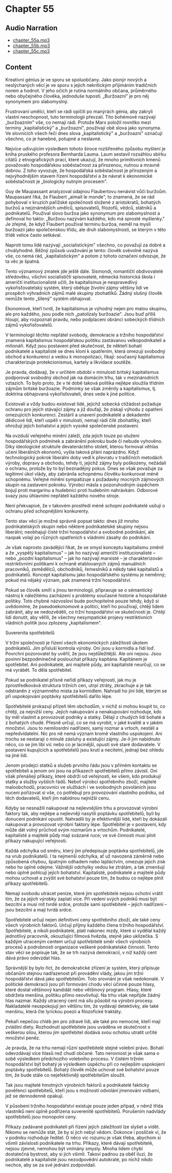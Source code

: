 # Chapter 55

## Audio Narration

- [chapter_55a.mp3](../5-audio-chunks-espeak/chapter_55a.mp3)
- [chapter_55b.mp3](../5-audio-chunks-espeak/chapter_55b.mp3)
- [chapter_55c.mp3](../5-audio-chunks-espeak/chapter_55c.mp3)

## Content

<!-- Source: ESPEAK_AUDIO-chapter_55a-OPTIMIZED.md -->

Kreativní génius je ve sporu se spoluobčany. Jako pionýr nových a neslýchaných věcí je ve sporu s jejich nekritickým přijímáním tradičních norem a hodnot. V jeho očích je rutina normálního občana, průměrného nebo obyčejného člověka, jednoduše tupostí. „Buržoazní" je pro něj synonymem pro slabomyslný.

Frustrovaní umělci, kteří se rádi opičili po manýrách génia, aby zakryli vlastní neschopnost, tuto terminologii převzali. Tito bohémové nazývají „buržoazním" vše, co nemají rádi. Protože Marx položil rovnítko mezi termíny „kapitalistický" a „buržoazní", používají obě slova jako synonyma. Ve slovnících všech řečí dnes slova „kapitalistický" a „buržoazní" označují všechno, co je hanebné, potupné a neslavné.

Nejvíce udivujícím výsledkem tohoto široce rozšířeného způsobu myšlení je kniha pruského profesora Bernharda Lauma. Laum sestavil rozsáhlou sbírku citátů z etnografických prací, které ukazují, že mnoho primitivních kmenů považovalo hospodářskou soběstačnost za přirozenou, nutnou a mravně dobrou. Z toho vyvozuje, že hospodářská soběstačnost je přirozeným a nejvýhodnějším stavem řízení hospodářství a že návrat k ekonomické soběstačnosti je „biologicky nutným procesem".

Guy de Maupassant analyzoval údajnou Flaubertovu nenávist vůči buržoům. Maupassant říká, že Flaubert „aimait le monde", to znamená, že se rád pohyboval v kruzích pařížské společnosti složené z aristokratů, bohatých buržoů a nejznámějších umělců, spisovatelů, filozofů, vědců, státníků a podnikatelů. Používal slovo buržoa jako synonymum pro slabomyslnost a definoval ho takto: „Buržoou nazývám každého, kdo má sprosté myšlenky." Je zřejmé, že když Flaubert používal termínu buržoa, neměl na mysli buržoazii jako společenskou třídu, ale druh slabomyslnosti, se kterým v této třídě velice často setkával.

Naproti tomu lidé nazývají „socialistickým" všechno, co považují za dobré a chvályhodné. Běžný způsob uvažování je tento: člověk svévolně nazývá vše, co nemá rád, „kapitalistickým" a potom z tohoto označení odvozuje, že ta věc je špatná.

Tento významový zmatek jde ještě dále. Sismondi, romantičtí obdivovatelé středověku, všichni socialističtí spisovatelé, německá historická škola i američtí institucionalisté učili, že kapitalismus je nespravedlivý vykořisťovatelský systém, který obětuje životní zájmy většiny lidí ve prospěch výhradních zájmů malé skupiny zbohatlíků. Žádný slušný člověk nemůže tento „šílený" systém obhajovat.

Ekonomové, kteří tvrdí, že kapitalismus je výhodný nejen pro malou skupinu, ale pro každého, jsou podle nich „patolízaly buržoazie". Jsou buď příliš hloupí, aby rozpoznali pravdu, nebo podplacení obránci sobeckých třídních zájmů vykořisťovatelů.

V terminologii těchto nepřátel svobody, demokracie a tržního hospodářství znamená kapitalismus hospodářskou politiku zastávanou velkopodnikateli a milionáři. Když jsou postaveni před skutečnost, že někteří bohatí podnikatelé a kapitalisté se dnes kloní k opatřením, která omezují svobodný obchod a konkurenci a vedou k monopolizaci, říkají: současný kapitalismus charakterizuje protekcionismus, kartely a likvidace soutěže.

Je pravda, dodávají, že v určitém období v minulosti britský kapitalismus podporoval svobodný obchod jak na domácím trhu, tak v mezinárodních vztazích. To bylo proto, že v té době taková politika nejlépe sloužila třídním zájmům britské buržoazie. Podmínky se však změnily a kapitalismus, tj. doktrína obhajovaná vykořisťovateli, dnes vede k jiné politice.

Existovali a vždy budou existovat lidé, jejichž sobecká ctižádost požaduje ochranu pro jejich stávající zájmy a již doufají, že získají výhodu z opatření omezujících konkurenci. Zestárlí a unavení podnikatelé a dekadentní dědicové lidí, kteří uspěli v minulosti, nemají rádi čilé zbohatlíky, kteří ohrožují jejich bohatství a jejich vysoké společenské postavení.

<!-- Source: ESPEAK_AUDIO-chapter_55b-OPTIMIZED.md -->

Na ovzduší veřejného mínění záleží, zda jejich touze po utužení hospodářských podmínek a zabránění pokroku bude či nebude vyhověno. Díky ideologické struktuře devatenáctého století, kterou formoval věhlas učení liberálních ekonomů, vyšla taková přání naprázdno. Když technologický pokrok liberální doby vedl k převratu v tradičních metodách výroby, dopravy a obchodu, tehdy ti, jejichž zájmy byly poškozeny, nežádali o ochranu, protože by to byl beznadějný pokus. Dnes se však považuje za legitimní úkol vlády, aby zabránila schopnému člověku konkurovat méně schopnému. Veřejné mínění sympatizuje s požadavky mocných zájmových skupin na zastavení pokroku. Výrobci másla s pozoruhodným úspěchem bojují proti margarínu a hudebníci proti hudebním nahrávkám. Odborové svazy jsou úhlavními nepřáteli každého nového stroje.

Není překvapivé, že v takovém prostředí méně schopní podnikatelé usilují o ochranu před schopnějšími konkurenty.

Tento stav věcí je možné správně popsat takto: dnes již mnoho podnikatelských skupin nebo některé podnikatelské skupiny nejsou liberální; neobhajují čisté tržní hospodářství a svobodné podnikání, ale naopak volají po různých opatřeních s vládními zásahy do podnikání.

Je však naprosto zavádějící říkat, že se smysl konceptu kapitalismu změnil a že „vyspělý kapitalismus" – jak ho nazývají američtí institucionalisté – nebo „pozdní kapitalismus" – jak ho nazývají marxisté – je charakterizován restriktivními politikami k ochraně etablovaných zájmů manuálních pracovníků, zemědělců, obchodníků, řemeslníků a někdy také kapitalistů a podnikatelů. Koncept kapitalismu jako hospodářského systému je neměnný; pokud má nějaký význam, pak znamená tržní hospodářství.

Pokud se člověk smíří s jinou terminologií, připravuje se o sémantický nástroj k náležitému zacházení s problémy současné historie a hospodářské politiky. Toto chybné názvosloví bude pochopitelné pouze tehdy, když si uvědomíme, že pseudoekonomové a politici, kteří ho používají, chtějí lidem zabránit, aby se nedozvěděli, co tržní hospodářství ve skutečnosti je. Chtějí lidi donutit, aby věřili, že všechny nesympatické projevy restriktivních vládních politik jsou zplozeny „kapitalismem".

Suverenita spotřebitelů

V tržní společnosti je řízení všech ekonomických záležitostí úkolem podnikatelů. Jim přísluší kontrola výroby. Oni jsou u kormidla a řídí loď. Povrchní pozorovatel by uvěřil, že jsou nejdůležitější. Ale oni nejsou. Jsou povinni bezpodmínečně poslouchat příkazy kapitána. Kapitánem je spotřebitel. Ani podnikatelé, ani majitelé půdy, ani kapitalisté neurčují, co se má vyrábět. To dělá spotřebitel.

Pokud se podnikatel přísně neřídí příkazy veřejnosti, jak mu je zprostředkovává struktura tržních cen, utrpí ztráty, zkrachuje a je tak odstraněn z významného místa za kormidlem. Nahradí ho jiní lidé, kterým se při uspokojování poptávky spotřebitelů dařilo lépe.

Spotřebitelé prokazují přízeň těm obchodům, v nichž si mohou koupit to, co chtějí, za nejnižší ceny. Jejich nakupování a nenakupování rozhoduje, kdo by měl vlastnit a provozovat podniky a statky. Dělají z chudých lidí bohaté a z bohatých chudé. Přesně určují, co se má vyrobit, v jaké kvalitě a v jakém množství. Jsou to nemilosrdní nadřízení, samý rozmar a vrtoch, nestálí a nepředvídatelní. Nic pro ně nemá význam kromě vlastního uspokojení. Ani trochu se nestarají o minulé zásluhy a existující zájmy. Je-li jim nabídnuto něco, co se jim líbí víc nebo co je lacinější, opustí své staré dodavatele. V postavení kupujících a spotřebitelů jsou krutí a necitelní, jednají bez ohledu na jiné lidi.

Jenom prodejci statků a služeb prvního řádu jsou v přímém kontaktu se spotřebiteli a jenom oni jsou na příkazech spotřebitelů přímo závislí. Oni však přenášejí příkazy, které obdrží od veřejnosti, ke všem, kdo produkují statky a služby vyšších řádů. Neboť výrobci spotřebního zboží, majitelé maloobchodů, pracovníci ve službách i ve svobodných povoláních jsou nuceni pořizovat si vše, co potřebují pro provozování vlastního podniku, od těch dodavatelů, kteří jim nabídnou nejnižší cenu.

Kdyby se nesnažili nakupovat na nejlevnějším trhu a provozovat výrobní faktory tak, aby nejlépe a nejlevněji nasytili poptávku spotřebitelů, byli by donuceni podnikání opustit. Nahradili by je efektivnější lidé, kteří by dokázali nakupovat a provozovat výrobní faktory lépe. Spotřebitel je v postavení, kdy může dát volný průchod svým rozmarům a vrtochům. Podnikatelé, kapitalisté a majitelé půdy mají svázané ruce; ve své činnosti musí plnit příkazy nakupující veřejnosti.

<!-- Source: ESPEAK_AUDIO-chapter_55c-OPTIMIZED.md -->

Každá odchylka od směru, který jim předepisuje poptávka spotřebitelů, jde na vrub podnikatelů. I ta nejmenší odchylka, ať už navozená záměrně nebo způsobená chybou, špatným odhadem nebo lajdáctvím, omezuje jejich zisk nebo ho úplně odejme. Vážnější odchylky vedou ke ztrátám, a tak zmenšují nebo úplně pohlcují jejich bohatství. Kapitalisté, podnikatelé a majitelé půdy mohou uchovat a zvýšit své bohatství pouze tím, že budou co nejlépe plnit příkazy spotřebitelů.

Nemají svobodu utrácet peníze, které jim spotřebitelé nejsou ochotni vrátit tím, že za jejich výrobky zaplatí více. Při vedení svých podniků musí být bezcitní a musí mít tvrdé srdce, protože sami spotřebitelé – jejich nadřízení – jsou bezcitní a mají tvrdá srdce.

Spotřebitelé určují nejen definitivní ceny spotřebního zboží, ale také ceny všech výrobních faktorů. Určují příjmy každého člena tržního hospodářství. Spotřebitelé, a nikoli podnikatelé, platí nakonec mzdy, které si vydělal každý jednotlivý pracovník, okouzlující filmová hvězda, stejně jako uklízečka. S každým utraceným centem určují spotřebitelé směr všech výrobních procesů a podrobnosti organizace veškeré podnikatelské činnosti. Tento stav věcí se popisuje tak, že se trh nazývá demokracií, v níž každý cent dává právo odevzdat hlas.

Správnější by bylo říct, že demokratické zřízení je systém, který připisuje občanům stejnou nadřazenost při provádění vlády, jakou jim tržní hospodářství dává jako spotřebitelům. Toto srovnání je však nedokonalé. V politické demokracii jsou při formování chodu věcí účinné pouze hlasy, které dostal většinový kandidát nebo většinový program. Hlasy, které obdržela menšina, politiku přímo neovlivňují. Na trhu však nepřijde žádný hlas nazmar. Každý utracený cent má sílu působit na výrobní procesy. Nakladatelé neuspokojují jen většinu tím, že vydávají detektivky, ale také menšinu, která čte lyrickou poezii a filozofické traktáty.

Pekaři nepečou chléb jen pro zdravé lidi, ale také pro nemocné, kteří mají zvláštní diety. Rozhodnutí spotřebitele jsou uváděna ve skutečnost s veškerou silou, kterou jim spotřebitel dodává svou ochotou utratit určité množství peněz.

Je pravda, že na trhu nemají různí spotřebitelé stejné volební právo. Bohatí odevzdávají více hlasů než chudí občané. Tato nerovnost je však sama o sobě výsledkem předchozího volebního procesu. V čistém tržním hospodářství být bohatý je výsledkem úspěchu při co nejlepším uspokojení poptávky spotřebitelů. Bohatý člověk může uchovat své bohatství pouze tím, že bude stále co nejefektivněji spotřebitelům sloužit.

Tak jsou majitelé hmotných výrobních faktorů a podnikatelé fakticky pověřenci spotřebitelů, kteří jsou s možností odvolání jmenováni volbami, jež se dennodenně opakují.

V působení tržního hospodářství existuje pouze jeden případ, v němž třída vlastníků není úplně podřízena suverenitě spotřebitelů. Porušením nadvlády spotřebitelů jsou monopolní ceny.

Příkazy zadávané podnikateli při řízení jejich záležitostí lze slyšet a vidět. Nikomu se nemůže stát, že by si jich nebyl vědom. Dokonce i poslíček ví, že v podniku rozhoduje ředitel. O něco víc rozumu je však třeba, abychom si všimli závislosti podnikatele na trhu. Příkazy, které dávají spotřebitelé, nejsou zjevné, nemohou být vnímány smysly. Mnoha lidem chybí dostatečná bystrost, aby si jich všimli. Takoví padnou za oběť iluzi, že podnikatelé a kapitalisté jsou nezodpovědní autokraté, po nichž nikdo nechce, aby se za své jednání zodpovídali.

